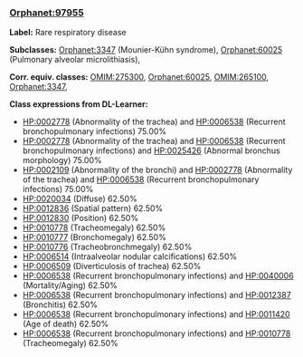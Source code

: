 
### [Orphanet:97955](http://www.orpha.net/ORDO/Orphanet_97955)
**Label:** Rare respiratory disease

**Subclasses:** [Orphanet:3347](http://www.orpha.net/ORDO/Orphanet_3347) (Mounier-Kühn syndrome), [Orphanet:60025](http://www.orpha.net/ORDO/Orphanet_60025) (Pulmonary alveolar microlithiasis), 

**Corr. equiv. classes:** [OMIM:275300](http://purl.obolibrary.org/obo/OMIM_275300), [Orphanet:60025](http://www.orpha.net/ORDO/Orphanet_60025), [OMIM:265100](http://purl.obolibrary.org/obo/OMIM_265100), [Orphanet:3347](http://www.orpha.net/ORDO/Orphanet_3347), 

**Class expressions from DL-Learner:**

- [HP:0002778](http://purl.obolibrary.org/obo/HP_0002778) (Abnormality of the trachea) and [HP:0006538](http://purl.obolibrary.org/obo/HP_0006538) (Recurrent bronchopulmonary infections) 75.00%
- [HP:0002778](http://purl.obolibrary.org/obo/HP_0002778) (Abnormality of the trachea) and [HP:0006538](http://purl.obolibrary.org/obo/HP_0006538) (Recurrent bronchopulmonary infections) and [HP:0025426](http://purl.obolibrary.org/obo/HP_0025426) (Abnormal bronchus morphology) 75.00%
- [HP:0002109](http://purl.obolibrary.org/obo/HP_0002109) (Abnormality of the bronchi) and [HP:0002778](http://purl.obolibrary.org/obo/HP_0002778) (Abnormality of the trachea) and [HP:0006538](http://purl.obolibrary.org/obo/HP_0006538) (Recurrent bronchopulmonary infections) 75.00%
- [HP:0020034](http://purl.obolibrary.org/obo/HP_0020034) (Diffuse) 62.50%
- [HP:0012836](http://purl.obolibrary.org/obo/HP_0012836) (Spatial pattern) 62.50%
- [HP:0012830](http://purl.obolibrary.org/obo/HP_0012830) (Position) 62.50%
- [HP:0010778](http://purl.obolibrary.org/obo/HP_0010778) (Tracheomegaly) 62.50%
- [HP:0010777](http://purl.obolibrary.org/obo/HP_0010777) (Bronchomegaly) 62.50%
- [HP:0010776](http://purl.obolibrary.org/obo/HP_0010776) (Tracheobronchmegaly) 62.50%
- [HP:0006514](http://purl.obolibrary.org/obo/HP_0006514) (Intraalveolar nodular calcifications) 62.50%
- [HP:0006509](http://purl.obolibrary.org/obo/HP_0006509) (Diverticulosis of trachea) 62.50%
- [HP:0006538](http://purl.obolibrary.org/obo/HP_0006538) (Recurrent bronchopulmonary infections) and [HP:0040006](http://purl.obolibrary.org/obo/HP_0040006) (Mortality/Aging) 62.50%
- [HP:0006538](http://purl.obolibrary.org/obo/HP_0006538) (Recurrent bronchopulmonary infections) and [HP:0012387](http://purl.obolibrary.org/obo/HP_0012387) (Bronchitis) 62.50%
- [HP:0006538](http://purl.obolibrary.org/obo/HP_0006538) (Recurrent bronchopulmonary infections) and [HP:0011420](http://purl.obolibrary.org/obo/HP_0011420) (Age of death) 62.50%
- [HP:0006538](http://purl.obolibrary.org/obo/HP_0006538) (Recurrent bronchopulmonary infections) and [HP:0010778](http://purl.obolibrary.org/obo/HP_0010778) (Tracheomegaly) 62.50%


